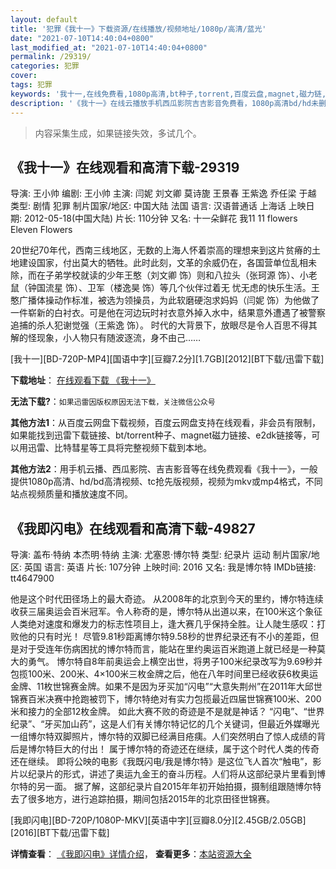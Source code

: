 ```yaml
---
layout: default
title: '犯罪《我十一》下载资源/在线播放/视频地址/1080p/高清/蓝光'
date: "2021-07-10T14:40:04+0800"
last_modified_at: "2021-07-10T14:40:04+0800"
permalink: /29319/
categories: 犯罪
cover:
tags: 犯罪
keywords: '我十一,在线免费看,1080p高清,bt种子,torrent,百度云盘,magnet,磁力链,迅雷下载资源'
description: '《我十一》在线云播放手机西瓜影院吉吉影音免费看，1080p高清bd/hd未删减完整版和tc抢先枪版，mkv/mp4格式，附带bt/torrent种子、magnet/磁力链、百度云盘、网盘资源迅雷下载链接'
---
```


>内容采集生成，如果链接失效，多试几个。


## 《我十一》在线观看和高清下载-29319

导演: 王小帅 编剧: 王小帅 主演: 闫妮 刘文卿 莫诗旎 王景春 王紫逸 乔任梁 于越 类型: 剧情 犯罪 制片国家/地区: 中国大陆 法国 语言: 汉语普通话 上海话 上映日期: 2012-05-18(中国大陆) 片长: 110分钟 又名: 十一朵鲜花 我11 11 flowers Eleven Flowers

20世纪70年代，西南三线地区，无数的上海人怀着崇高的理想来到这片贫瘠的土地建设国家，付出莫大的牺牲。此时此刻，文革的余威仍在，各国营单位乱相未除，而在子弟学校就读的少年王憨（刘文卿 饰）则和八拉头（张珂源 饰）、小老鼠（钟国流星 饰）、卫军（楼逸昊 饰）等几个伙伴过着无 忧无虑的快乐生活。王憨广播体操动作标准，被选为领操员，为此软磨硬泡求妈妈（闫妮 饰）为他做了一件崭新的白衬衣。可是他在河边玩时衬衣意外掉入水中，结果意外遭遇了被警察追捕的杀人犯谢觉强（王紫逸 饰）。 时代的大背景下，放眼尽是令人百思不得其解的怪现象，小人物只有随波逐流，身不由己……


[我十一][BD-720P-MP4][国语中字][豆瓣7.2分][1.7GB][2012][BT下载/迅雷下载]

**下载地址**： [在线观看下载 《我十一》](https://www.btdx8.com/torrent/11_flowers_2012.html) 


**无法下载?**：`如果迅雷因版权原因无法下载，关注微信公众号 `

**其他方法1**：从百度云网盘下载视频，百度云网盘支持在线观看，非会员有限制，如果能找到迅雷下载链接、bt/torrent种子、magnet磁力链接、e2dk链接等，可以用迅雷、比特彗星等工具将完整视频下载到本地。

**其他方法2**：用手机云播、西瓜影院、吉吉影音等在线免费观看《我十一》，一般提供1080p高清、hd/bd高清视频、tc抢先版视频，视频为mkv或mp4格式，不同站点视频质量和播放速度不同。


## 《我即闪电》在线观看和高清下载-49827

导演: 盖布·特纳 本杰明·特纳 主演: 尤塞恩·博尔特 类型: 纪录片 运动 制片国家/地区: 英国 语言: 英语 片长: 107分钟 上映时间: 2016 又名: 我是博尔特 IMDb链接: tt4647900

他是这个时代田径场上的最大奇迹。 从2008年的北京到今天的里约，博尔特连续收获三届奥运会百米冠军。令人称奇的是，博尔特从出道以来，在100米这个象征人类绝对速度和爆发力的标志性项目上，逢大赛几乎保持全胜。让人陡生感叹：打败他的只有时光！ 尽管9.81秒距离博尔特9.58秒的世界纪录还有不小的差距，但是对于受连年伤病困扰的博尔特而言，能站在里约奥运百米跑道上就已经是一种莫大的勇气。 博尔特自8年前奥运会上横空出世，将男子100米纪录改写为9.69秒并包揽100米、200米、4×100米三枚金牌之后，他在八年时间里已经收获6枚奥运金牌、11枚世锦赛金牌。如果不是因为牙买加“闪电”“大意失荆州”在2011年大邱世锦赛百米决赛中抢跑被罚下，博尔特绝对有实力包揽最近四届世锦赛100米、200米和接力的全部12枚金牌。 如此大赛不败的奇迹是不是就是神话？ “闪电”、“世界纪录”、“牙买加山药”，这是人们有关博尔特记忆的几个关键词，但最近外媒曝光一组博尔特双脚照片，博尔特的双脚已经满目疮痍。人们突然明白了惊人成绩的背后是博尔特巨大的付出！ 属于博尔特的奇迹还在继续，属于这个时代人类的传奇还在继续。 即将公映的电影《我既闪电/我是博尔特》是这位飞人首次“触电”，影片以纪录片的形式，讲述了奥运九金王的奋斗历程。人们将从这部纪录片里看到博尔特的另一面。 据了解，这部纪录片自2015年年初开始拍摄，摄制组跟随博尔特去了很多地方，进行追踪拍摄，期间包括2015年的北京田径世锦赛。


[我即闪电][BD-720P/1080P-MKV][英语中字][豆瓣8.0分][2.45GB/2.05GB][2016][BT下载/迅雷下载]

**详情查看**： [《我即闪电》详情介绍](/movie/49827/)， **查看更多**：[本站资源大全](/movie/t/all/)

